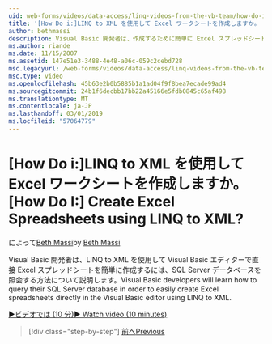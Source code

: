 ```yaml
---
uid: web-forms/videos/data-access/linq-videos-from-the-vb-team/how-do-i-create-excel-spreadsheets-using-linq-to-xml
title: '[How Do i:]LINQ to XML を使用して Excel ワークシートを作成しますか。 | Microsoft Docs'
author: bethmassi
description: Visual Basic 開発者は、作成するために簡単に Excel スプレッドシート、Visual Basic エディターで直接ご自分の SQL Server データベースを照会する方法について説明します.
ms.author: riande
ms.date: 11/15/2007
ms.assetid: 147e51e3-3488-4e48-a06c-059c2cebd728
msc.legacyurl: /web-forms/videos/data-access/linq-videos-from-the-vb-team/how-do-i-create-excel-spreadsheets-using-linq-to-xml
msc.type: video
ms.openlocfilehash: 45b63e2b0b5885b1a1ad04f9f8bea7ecade99ad4
ms.sourcegitcommit: 24b1f6decbb17bb22a45166e5fdb0845c65af498
ms.translationtype: MT
ms.contentlocale: ja-JP
ms.lasthandoff: 03/01/2019
ms.locfileid: "57064779"
---
```

<a name="how-do-i-create-excel-spreadsheets-using-linq-to-xml"></a><span data-ttu-id="46e6c-104">[How Do i:]LINQ to XML を使用して Excel ワークシートを作成しますか。</span><span class="sxs-lookup"><span data-stu-id="46e6c-104">[How Do I:] Create Excel Spreadsheets using LINQ to XML?</span></span>
====================
<span data-ttu-id="46e6c-105">によって[Beth Massi](https://github.com/bethmassi)</span><span class="sxs-lookup"><span data-stu-id="46e6c-105">by [Beth Massi](https://github.com/bethmassi)</span></span>

<span data-ttu-id="46e6c-106">Visual Basic 開発者は、LINQ to XML を使用して Visual Basic エディターで直接 Excel スプレッドシートを簡単に作成するには、SQL Server データベースを照会する方法について説明します。</span><span class="sxs-lookup"><span data-stu-id="46e6c-106">Visual Basic developers will learn how to query their SQL Server database in order to easily create Excel spreadsheets directly in the Visual Basic editor using LINQ to XML.</span></span>

[<span data-ttu-id="46e6c-107">&#9654;ビデオでは (10 分)</span><span class="sxs-lookup"><span data-stu-id="46e6c-107">&#9654; Watch video (10 minutes)</span></span>](https://channel9.msdn.com/Blogs/ASP-NET-Site-Videos/how-do-i-create-excel-spreadsheets-using-linq-to-xml)

> [!div class="step-by-step"]
> [<span data-ttu-id="46e6c-108">前へ</span><span class="sxs-lookup"><span data-stu-id="46e6c-108">Previous</span></span>](how-do-i-create-xml-documents-from-sql-data.md)
